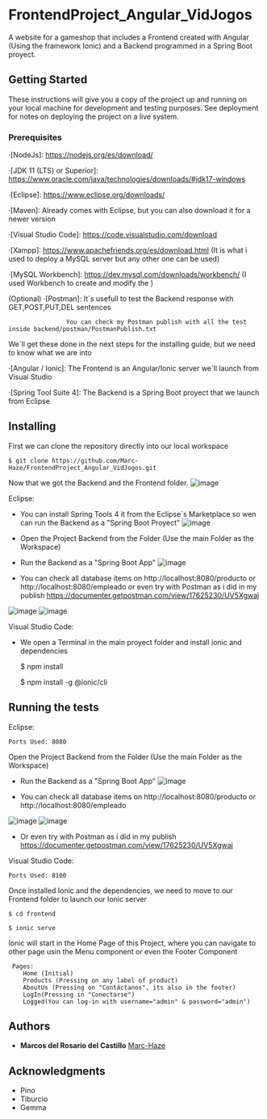 # FrontendProject_Angular_VidJogos

A website for a gameshop that includes a Frontend created with Angular (Using the framework Ionic) and a Backend programmed in a Spring Boot proyect.

## Getting Started

These instructions will give you a copy of the project up and running on
your local machine for development and testing purposes. See deployment
for notes on deploying the project on a live system.

### Prerequisites

·[NodeJs]: https://nodejs.org/es/download/

·[JDK 11 (LTS) or Superior]: https://www.oracle.com/java/technologies/downloads/#jdk17-windows 

·[Eclipse]: https://www.eclipse.org/downloads/

·[Maven]: Already comes with Eclipse, but you can also download it for a newer version 

·[Visual Studio Code]: https://code.visualstudio.com/download

·[Xampp]: https://www.apachefriends.org/es/download.html (It is what i used to deploy a MySQL server but any other one can be used)

·[MySQL Workbench]: https://dev.mysql.com/downloads/workbench/ (I used Workbench to create and modify the )


(Optional) ·[Postman]: It´s usefull to test the Backend response with GET,POST,PUT,DEL sentences
                    
                    You can check my Postman publish with all the test inside backend/postman/PostmanPublish.txt 

We´ll get these done in the next steps for the installing guide, but we need to know what we are into

·[Angular / Ionic]: The Frontend is an Angular/Ionic server we´ll launch from Visual Studio

·[Spring Tool Suite 4]: The Backend is a Spring Boot proyect that we launch from Eclipse


## Installing

First we can clone the repository directly into our local workspace

    $ git clone https://github.com/Marc-Haze/FrontendProject_Angular_VidJogos.git

Now that we got the Backend and the Frontend folder. ![image](https://user-images.githubusercontent.com/91074603/137822363-5c0fad25-27d7-4426-a1f8-084b54221f39.png)

Eclipse:

  - You can install Spring Tools 4 it from the Eclipse´s Marketplace so wen can run the Backend as a "Spring Boot Proyect"
    ![image](https://user-images.githubusercontent.com/91074603/137822645-550c3003-3622-4490-8379-3b543da6f159.png)

   - Open the Project Backend from the Folder (Use the main Folder as the Workspace)
   - Run the Backend as a "Spring Boot App"
    ![image](https://user-images.githubusercontent.com/91074603/137822731-2244fa12-a4fc-4056-ae77-b5c6f53340b7.png)

   - You can check all database items on http://localhost:8080/producto or http://localhost:8080/empleado or even try with Postman as i did in my publish https://documenter.getpostman.com/view/17625230/UV5Xgwaj

![image](https://user-images.githubusercontent.com/91074603/137823312-abb70134-2181-4a8e-9b30-6278e1fc7968.png)
![image](https://user-images.githubusercontent.com/91074603/137823336-a13ea252-ff18-46ea-9750-df12351eb72e.png)

Visual Studio Code:
  - We open a Terminal in the main proyect folder and install ionic and dependencies
  
      $ npm install
      
      $ npm install -g @ionic/cli



## Running the tests

Eclipse:
 
    Ports Used: 8080

Open the Project Backend from the Folder (Use the main Folder as the Workspace)
 
  - Run the Backend as a "Spring Boot App"
      ![image](https://user-images.githubusercontent.com/91074603/137822731-2244fa12-a4fc-4056-ae77-b5c6f53340b7.png)

  - You can check all database items on http://localhost:8080/producto or http://localhost:8080/empleado 

![image](https://user-images.githubusercontent.com/91074603/137823312-abb70134-2181-4a8e-9b30-6278e1fc7968.png)
![image](https://user-images.githubusercontent.com/91074603/137823336-a13ea252-ff18-46ea-9750-df12351eb72e.png)


  - Or even try with Postman as i did in my publish https://documenter.getpostman.com/view/17625230/UV5Xgwaj

Visual Studio Code:

    Ports Used: 8100

 Once installed Ionic and the dependencies, we need to move to our Frontend folder to launch our Ionic server
 
    $ cd frontend
    
    $ ionic serve
    
  Ionic will start in the Home Page of this Project, where you can navigate to other page usin the Menu component or even the Footer Component
 
     Pages: 
        Home (Initial) 
        Products (Pressing on any label of product)
        AboutUs (Pressing on "Contáctanos", its also in the footer)
        LogIn(Pressing in "Conectarse")
        Logged(You can log-in with username="admin" & password="admin")


## Authors

  - **Marcos del Rosario del Castillo**
    [Marc-Haze](https://github.com/Marc-Haze)


## Acknowledgments

  - Pino
  - Tiburcio
  - Gemma

